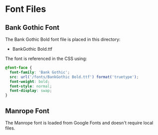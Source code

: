 # Font Files

## Bank Gothic Font

The Bank Gothic Bold font file is placed in this directory:
- BankGothic Bold.ttf

The font is referenced in the CSS using:

```css
@font-face {
  font-family: 'Bank Gothic';
  src: url('/fonts/BankGothic Bold.ttf') format('truetype');
  font-weight: bold;
  font-style: normal;
  font-display: swap;
}
```

## Manrope Font

The Manrope font is loaded from Google Fonts and doesn't require local files.